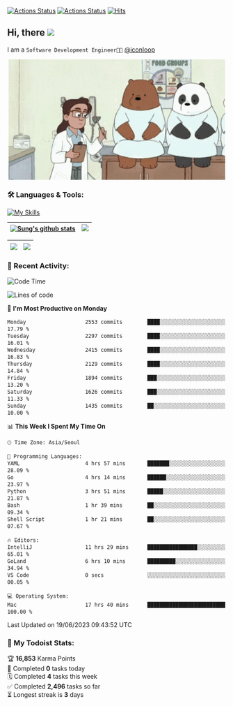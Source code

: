 
[![Actions Status](https://github.com/ddok2/ddok2/workflows/Todoist%20Readme/badge.svg)](https://github.com/ddok2/ddok2/actions)
[![Actions Status](https://github.com/ddok2/ddok2/workflows/wakatime-stats/badge.svg)](https://github.com/ddok2/ddok2/actions)
[![Hits](https://hits.seeyoufarm.com/api/count/incr/badge.svg?url=https%3A%2F%2Fgithub.com%2Fddok2&count_bg=%23FF9595&title_bg=%23555555&icon=github.svg&icon_color=%23FFFFFF&title=hits&edge_flat=false)](https://hits.seeyoufarm.com)

<!-- ![visitors](https://visitor-badge.laobi.icu/badge?page_id=ddok2.ddok2) -->
## Hi, there <img src="https://raw.githubusercontent.com/MartinHeinz/MartinHeinz/master/wave.gif" width="3%">

I am a `Software Development Engineer🧑‍💻` [@iconloop](https://github.com/iconloop)


<p align="center">
    <img align="center" alt="GIF" src="img/debugging.gif" />
</p>


### 🛠 Languages & Tools:

[![My Skills](https://skillicons.dev/icons?i=go,js,ts,py,express,react,svelte,jquery,pug,mongodb,mysql,redis,aws,docker,kubernetes)](https://skillicons.dev)


| <a href="https://github-readme-stats.vercel.app/api?username=ddok2&show_icons=true&include_all_commits=true&count_private=true&theme=buefy&hide_border=true"><img align="center" src="https://github-readme-stats.vercel.app/api?username=ddok2&show_icons=true&include_all_commits=true&count_private=true&theme=buefy&hide_border=true" alt="Sung's github stats" /></a> | <a href="https://github.com/ddok2"><img src="http://github-readme-streak-stats.herokuapp.com?user=ddok2&hide_border=true" /></a> |
| ------------- |------------- |


| <a href="https://github.com/ddok2"><img align="center" src="https://github-readme-stats.vercel.app/api/top-langs/?username=ddok2&theme=buefy&hide=html,css&hide_border=true" /></a> | <a href="https://github.com/ddok2"><img align="center" src="https://activity-graph.herokuapp.com/graph?username=ddok2&theme=github&hide_border=true" height="250" /></a> |
| ------------- |--------------------------------------------------------------------------------------------------------------------------------------------------------------------------|


<!-- <details open>
    <summary>📈 My GitHub Stats</summary>
    <p align="center">
        <a href="https://github.com/ddok2">
            <img align="center" src="https://github-readme-stats.vercel.app/api?username=ddok2&show_icons=true&include_all_commits=true&count_private=true&theme=buefy&hide_border=true" alt="Sung's github stats" />
        </a>
    </p>
</details>
<details>
    <summary>💬 Top Languages</summary>
    <p align="center"> 
        <a href="https://github.com/ddok2">
            <img align="center" src="https://github-readme-stats.vercel.app/api/top-langs/?username=ddok2&layout=compact&theme=buefy&hide=html,css&hide_border=true" />
        </a>
    </p>
</details> -->


### 🌈 Recent Activity:
<!--START_SECTION:waka-->
![Code Time](http://img.shields.io/badge/Code%20Time-2%2C130%20hrs%2038%20mins-blue)

![Lines of code](https://img.shields.io/badge/From%20Hello%20World%20I%27ve%20Written-11.5%20million%20lines%20of%20code-blue)

📅 **I'm Most Productive on Monday** 

```text
Monday                   2553 commits        ████░░░░░░░░░░░░░░░░░░░░░   17.79 % 
Tuesday                  2297 commits        ████░░░░░░░░░░░░░░░░░░░░░   16.01 % 
Wednesday                2415 commits        ████░░░░░░░░░░░░░░░░░░░░░   16.83 % 
Thursday                 2129 commits        ████░░░░░░░░░░░░░░░░░░░░░   14.84 % 
Friday                   1894 commits        ███░░░░░░░░░░░░░░░░░░░░░░   13.20 % 
Saturday                 1626 commits        ███░░░░░░░░░░░░░░░░░░░░░░   11.33 % 
Sunday                   1435 commits        ██░░░░░░░░░░░░░░░░░░░░░░░   10.00 % 
```


📊 **This Week I Spent My Time On** 

```text
🕑︎ Time Zone: Asia/Seoul

💬 Programming Languages: 
YAML                     4 hrs 57 mins       ███████░░░░░░░░░░░░░░░░░░   28.09 % 
Go                       4 hrs 14 mins       ██████░░░░░░░░░░░░░░░░░░░   23.97 % 
Python                   3 hrs 51 mins       █████░░░░░░░░░░░░░░░░░░░░   21.87 % 
Bash                     1 hr 39 mins        ██░░░░░░░░░░░░░░░░░░░░░░░   09.34 % 
Shell Script             1 hr 21 mins        ██░░░░░░░░░░░░░░░░░░░░░░░   07.67 % 

🔥 Editors: 
IntelliJ                 11 hrs 29 mins      ████████████████░░░░░░░░░   65.01 % 
GoLand                   6 hrs 10 mins       █████████░░░░░░░░░░░░░░░░   34.94 % 
VS Code                  0 secs              ░░░░░░░░░░░░░░░░░░░░░░░░░   00.05 % 

💻 Operating System: 
Mac                      17 hrs 40 mins      █████████████████████████   100.00 % 
```


 Last Updated on 19/06/2023 09:43:52 UTC
<!--END_SECTION:waka-->

### 🚧 My Todoist Stats:
<!-- TODO-IST:START -->
🏆  **16,853** Karma Points           
🌸  Completed **0** tasks today           
🗓  Completed **4** tasks this week           
✅  Completed **2,496** tasks so far           
⏳  Longest streak is **3** days
<!-- TODO-IST:END -->

